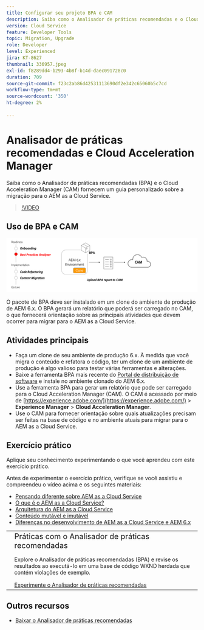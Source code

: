 ```yaml
---
title: Configurar seu projeto BPA e CAM
description: Saiba como o Analisador de práticas recomendadas e o Cloud Acceleration Manager fornecem um guia personalizado sobre a migração para o AEM as a Cloud Service.
version: Cloud Service
feature: Developer Tools
topic: Migration, Upgrade
role: Developer
level: Experienced
jira: KT-8627
thumbnail: 336957.jpeg
exl-id: f8289dd4-b293-4b8f-b14d-daec091728c0
duration: 709
source-git-commit: f23c2ab86d42531113690df2e342c65060b5c7cd
workflow-type: tm+mt
source-wordcount: '350'
ht-degree: 2%

---
```


# Analisador de práticas recomendadas e Cloud Acceleration Manager

Saiba como o Analisador de práticas recomendadas (BPA) e o Cloud Acceleration Manager (CAM) fornecem um guia personalizado sobre a migração para o AEM as a Cloud Service. 

>[!VIDEO](https://video.tv.adobe.com/v/336957?quality=12&learn=on)

## Uso de BPA e CAM

![Diagrama de alto nível de BPA e CAM](assets/bpa-cam-diagram.png)

O pacote de BPA deve ser instalado em um clone do ambiente de produção de AEM 6.x. O BPA gerará um relatório que poderá ser carregado no CAM, o que fornecerá orientação sobre as principais atividades que devem ocorrer para migrar para o AEM as a Cloud Service.

## Atividades principais

+ Faça um clone de seu ambiente de produção 6.x. À medida que você migra o conteúdo e refatora o código, ter um clone de um ambiente de produção é algo valioso para testar várias ferramentas e alterações.
+ Baixe a ferramenta BPA mais recente do [Portal de distribuição de software](https://experience.adobe.com/#/downloads/content/software-distribution/en/aemcloud.html) e instale no ambiente clonado do AEM 6.x.
+ Use a ferramenta BPA para gerar um relatório que pode ser carregado para o Cloud Acceleration Manager (CAM). O CAM é acessado por meio de [https://experience.adobe.com/](https://experience.adobe.com/) > **Experience Manager** > **Cloud Acceleration Manager**.
+ Use o CAM para fornecer orientação sobre quais atualizações precisam ser feitas na base de código e no ambiente atuais para migrar para o AEM as a Cloud Service.

## Exercício prático

Aplique seu conhecimento experimentando o que você aprendeu com este exercício prático.

Antes de experimentar o exercício prático, verifique se você assistiu e compreendeu o vídeo acima e os seguintes materiais:

+ [Pensando diferente sobre AEM as a Cloud Service](./introduction.md)
+ [O que é o AEM as a Cloud Service?](https://experienceleague.adobe.com/docs/experience-manager-learn/cloud-service/introduction/what-is-aem-as-a-cloud-service.html?lang=en)
+ [Arquitetura do AEM as a Cloud Service](https://experienceleague.adobe.com/docs/experience-manager-learn/cloud-service/introduction/architecture.html?lang=en)
+ [Conteúdo mutável e imutável](https://experienceleague.adobe.com/docs/experience-manager-learn/cloud-service/developing/basics/mutable-immutable.html?lang=en)
+ [Diferenças no desenvolvimento de AEM as a Cloud Service e AEM 6.x](https://experienceleague.adobe.com/docs/experience-manager-cloud-service/implementing/developing/development-guidelines.html#developing)

<table style="border-width:0">
    <tr>
        <td style="width:150px">
            <a  rel="noreferrer"
                target="_blank"
                href="https://github.com/adobe/aem-cloud-engineering-video-series-exercises/tree/session1-differently#bootcamp---session-1-introduction-and-thinking-differently"><img alt="Repositório GitHub de exercícios práticos" src="./assets/github.png"/>
            </a>        
        </td>
        <td style="width:100%;margin-bottom:1rem;">
            <div style="font-size:1.25rem;font-weight:400;">Práticas com o Analisador de práticas recomendadas</div>
            <p style="margin:1rem 0">
                Explore o Analisador de práticas recomendadas (BPA) e revise os resultados ao executá-lo em uma base de código WKND herdada que contém violações de exemplo.
            </p>
            <a  rel="noreferrer"
                target="_blank"
                href="https://github.com/adobe/aem-cloud-engineering-video-series-exercises/tree/session1-differently#bootcamp---session-1-introduction-and-thinking-differently" class="spectrum-Button spectrum-Button--primary spectrum-Button--sizeM">
                <span class="spectrum-Button-label has-no-wrap has-text-weight-bold">Experimente o Analisador de práticas recomendadas</span>
            </a>
        </td>
    </tr>
</table>


## Outros recursos

+ [Baixar o Analisador de práticas recomendadas](https://experience.adobe.com/#/downloads/content/software-distribution/en/aemcloud.html?fulltext=Best*+Practices*+Analyzer*&amp;orderby=%40jcr%3Acontent%2Fjcr%3AlastModified&amp;orderby.sort=desc&amp;layout=list&amp;p.offset=0&amp;p.limit=1)